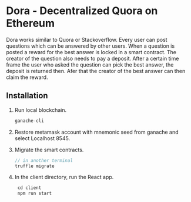 # Dora - Decentralized Quora on Ethereum

Dora works similar to Quora or Stackoverflow. Every user can post questions which can be answered by other users. When a question is posted a reward for the best answer is locked in a smart contract. The creator of the question also needs to pay a deposit. After a certain time frame the user who asked the question can pick the best answer, the deposit is returned then. Afer that the creator of the best answer can then claim the reward. 

## Installation

1. Run local blockchain.
    ```javascript
    ganache-cli
    ```
2. Restore metamask account with mnemonic seed from ganache and select Localhost 8545.

3. Migrate the smart contracts.
    ```javascript
    // in another terminal
    truffle migrate
    ```
4. In the client directory, run the React app. 
   ```javascript
    cd client
    npm run start
   ```

